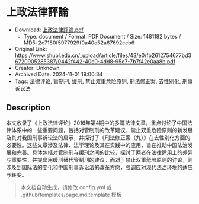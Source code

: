 # 上政法律評論

- Download: [上政法律評論.pdf](上政法律評論.pdf)
    - Type: document / Format: PDF Document / Size: 1481182 bytes / MD5: 2c7180f5977929f0a40d52a67692ccb6
- Original Link: https://www.shupl.edu.cn/_upload/article/files/43/e0/fb2612754677bd36720905285387/0442f442-40e0-4dd8-95e7-7b7f42e0aa8b.pdf
- Creator: Unknown
- Archived Date: 2024-11-01 19:00:34
- Tags: 法律评论, 管制刑, 缓刑, 禁止双重危险原则, 刑法修正案, 去性别化, 刑事诉讼法

## Description

本文收录了《上政法律评论》2016年第4期中的多篇法律文章，重点讨论了中国法律体系中的一些重要问题，包括对管制刑的改革建议、禁止双重危险原则的新发展及其对我国刑事诉讼法的启示，并探讨了《刑法修正案（九）》在去性别化方面的必要性。这些文章涉及法律、法学理论及其在实践中的应用，旨在推动中国法治发展和完善。具体包括对管制刑与缓刑之间的比较，探讨了两者在法律适用上的差异与重要性，并提出用缓刑替代管制刑的建议。而对于禁止双重危险原则的讨论，则涉及到国际法的变化和中国刑事诉讼法的改革方向，强调应对现代法治环境的适应与转变。

> 本文档自动生成，请修改 config.yml 或 .github/templates/page.md.template 模板
